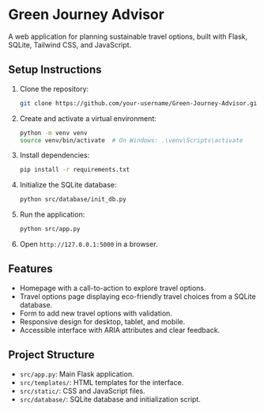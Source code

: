# Green Journey Advisor

A web application for planning sustainable travel options, built with Flask, SQLite, Tailwind CSS, and JavaScript.

## Setup Instructions
1. Clone the repository:
   ```bash
   git clone https://github.com/your-username/Green-Journey-Advisor.git
   ```
2. Create and activate a virtual environment:
   ```bash
   python -m venv venv
   source venv/bin/activate  # On Windows: .\venv\Scripts\activate
   ```
3. Install dependencies:
   ```bash
   pip install -r requirements.txt
   ```
4. Initialize the SQLite database:
   ```bash
   python src/database/init_db.py
   ```
5. Run the application:
   ```bash
   python src/app.py
   ```
6. Open `http://127.0.0.1:5000` in a browser.

## Features
- Homepage with a call-to-action to explore travel options.
- Travel options page displaying eco-friendly travel choices from a SQLite database.
- Form to add new travel options with validation.
- Responsive design for desktop, tablet, and mobile.
- Accessible interface with ARIA attributes and clear feedback.

## Project Structure
- `src/app.py`: Main Flask application.
- `src/templates/`: HTML templates for the interface.
- `src/static/`: CSS and JavaScript files.
- `src/database/`: SQLite database and initialization script.
